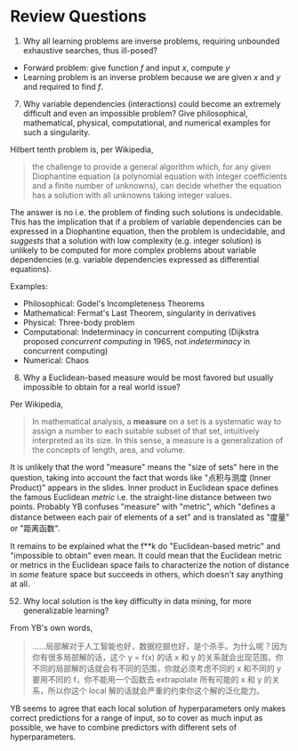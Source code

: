 # Review Questions

1. Why all learning problems are inverse problems, requiring unbounded exhaustive searches, thus ill-posed?

- Forward problem: give function $f$ and input $x$, compute $y$
- Learning problem is an inverse problem because we are given $x$ and $y$ and required to find $f$.

7. Why variable dependencies (interactions) could become an extremely difficult and even an impossible problem? Give philosophical, mathematical, physical, computational, and numerical examples for such a singularity.

Hilbert tenth problem is, per Wikipedia,

> the challenge to provide a general algorithm which, for any given Diophantine equation (a polynomial equation with integer coefficients and a finite number of unknowns), can decide whether the equation has a solution with all unknowns taking integer values.

The answer is no i.e. the problem of finding such solutions is undecidable. This has the implication that if a problem of variable dependencies can be expressed in a Diophantine equation, then the problem is undecidable, and *suggests* that a solution with low complexity (e.g. integer solution) is unlikely to be computed for more complex problems about variable dependencies (e.g. variable dependencies expressed as differential equations).

Examples:

- Philosophical: Godel's Incompleteness Theorems
- Mathematical: Fermat's Last Theorem, singularity in derivatives
- Physical: Three-body problem
- Computational: Indeterminacy in concurrent computing (Dijkstra proposed *concurrent computing* in 1965, not *indeterminacy* in concurrent computing)
- Numerical: Chaos

8. Why a Euclidean-based measure would be most favored but usually impossible to obtain for a real world issue?

Per Wikipedia,

> In mathematical analysis, a **measure** on a set is a systematic way to assign a number to each suitable subset of that set, intuitively interpreted as its size. In this sense, a measure is a generalization of the concepts of length, area, and volume.

It is unlikely that the word "measure" means the "size of sets" here in the question, taking into account the fact that words like "点积与测度 (Inner Product)" appears in the slides. Inner product in Euclidean space defines the famous Euclidean *metric* i.e. the straight-line distance between two points. Probably YB confuses "measure" with "metric", which "defines a distance between each pair of elements of a set" and is translated as "度量" or "距离函数".

It remains to be explained what the f\*\*k do "Euclidean-based metric" and "impossible to obtain" even mean. It could mean that the Euclidean metric or metrics in the Euclidean space fails to characterize the notion of distance in *some* feature space but succeeds in others, which doesn't say anything at all.

52. Why local solution is the key difficulty in data mining, for more generalizable learning?

From YB's own words,

> ……局部解对于人工智能也好，数据挖掘也好，是个杀手。为什么呢？因为你有很多局部解的话，这个 y = f(x) 的话 x 和 y 的关系就会出现范围，你不同的局部解的话就会有不同的范围，你就必须考虑不同的 x 和不同的 y 要用不同的 f，你不能用一个函数去 extrapolate 所有可能的 x 和 y 的关系，所以你这个 local 解的话就会严重的约束你这个解的泛化能力。

YB seems to agree that each local solution of hyperparameters only makes correct predictions for a range of input, so to cover as much input as possible, we have to combine predictors with different sets of hyperparameters.
